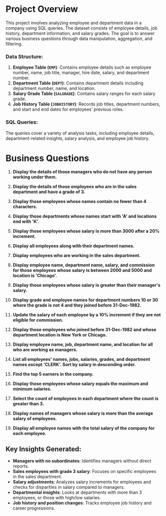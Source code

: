 # Project Overview
This project involves analyzing employee and department data in a company using SQL queries. The dataset consists of employee details, job history, department information, and salary grades. The goal is to answer various business questions through data manipulation, aggregation, and filtering.

### Data Structure:
1. **Employee Table (`EMP`)**: Contains employee details such as employee number, name, job title, manager, hire date, salary, and department number.
2. **Department Table (`DEPT`)**: Contains department details including department number, name, and location.
3. **Salary Grade Table (`SALGRADE`)**: Contains salary ranges for each salary grade.
4. **Job History Table (`JOBHISTORY`)**: Records job titles, department numbers, and start and end dates for employees’ previous roles.

   
### SQL Queries:
The queries cover a variety of analysis tasks, including employee details, department-related insights, salary analysis, and employee job history.   

# Business Questions

1. **Display the details of those managers who do not have any person working under them.**

2. **Display the details of those employees who are in the sales department and have a grade of 3.**

3. **Display those employees whose names contain no fewer than 4 characters.**

4. **Display those departments whose names start with 'A' and locations end with 'K'.**

5. **Display those employees whose salary is more than 3000 after a 20% increment.**

6. **Display all employees along with their department names.**

7. **Display employees who are working in the sales department.**

8. **Display employee name, department name, salary, and commission for those employees whose salary is between 2000 and 5000 and location is 'Chicago'.**

9. **Display those employees whose salary is greater than their manager's salary.**

10. **Display grade and employee names for department numbers 10 or 30 where the grade is not 4 and they joined before 31-Dec-1982.**

11. **Update the salary of each employee by a 10% increment if they are not eligible for commission.**

12. **Display those employees who joined before 31-Dec-1982 and whose department location is New York or Chicago.**

13. **Display employee name, job, department name, and location for all who are working as managers.**

14. **List all employees' names, jobs, salaries, grades, and department names except 'CLERK'. Sort by salary in descending order.**

15. **Find the top 5 earners in the company.**

16. **Display those employees whose salary equals the maximum and minimum salaries.**

17. **Select the count of employees in each department where the count is greater than 3.**

18. **Display names of managers whose salary is more than the average salary of employees.**

19. **Display all employee names with the total salary of the company for each employee.**

## Key Insights Generated:
- **Managers with no subordinates**: Identifies managers without direct reports.
- **Sales employees with grade 3 salary**: Focuses on specific employees in the sales department.
- **Salary adjustments**: Analyzes salary increments for employees and checks for disparities in salary compared to managers.
- **Departmental insights**: Looks at departments with more than 3 employees, or those with high/low salaries.
- **Job history and position changes**: Tracks employee job history and career progressions.
